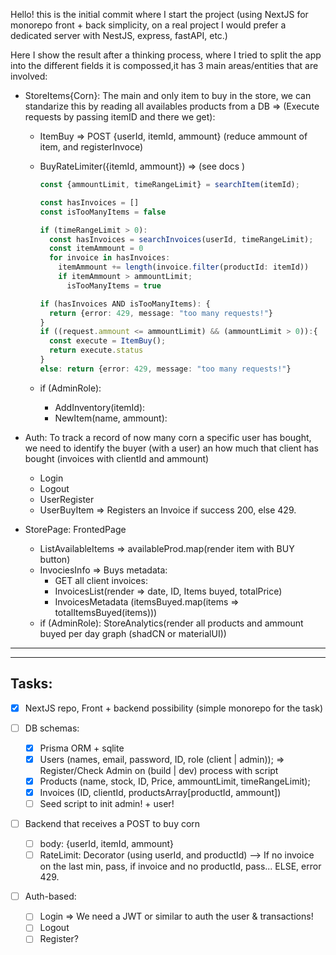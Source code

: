 Hello! this is the initial commit where I start the project (using NextJS for monorepo front + back simplicity, on a real project I would prefer a dedicated server with NestJS, express, fastAPI, etc.)

Here I show the result after a thinking process, where I tried to split the app into the different fields it is compossed,it has 3 main areas/entities that are involved:

- StoreItems{Corn}: The main and only item to buy in the store, we can standarize this by reading all availables products from a DB => (Execute requests by passing itemID and there we get):

  - ItemBuy => POST {userId, itemId, ammount}
    (reduce ammount of item, and registerInvoce)
  - BuyRateLimiter({itemId, ammount}) => (see docs )

    ```Typescript
    const {ammountLimit, timeRangeLimit} = searchItem(itemId);

    const hasInvoices = []
    const isTooManyItems = false

    if (timeRangeLimit > 0):
      const hasInvoices = searchInvoices(userId, timeRangeLimit);
      const itemAmmount = 0
      for invoice in hasInvoices:
        itemAmmount += length(invoice.filter(productId: itemId))
        if itemAmmount > ammountLimit;
          isTooManyItems = true

    if (hasInvoices AND isTooManyItems): {
      return {error: 429, message: "too many requests!"}
    }
    if ((request.ammount <= ammountLimit) && (ammountLimit > 0)):{
      const execute = ItemBuy();
      return execute.status
    }
    else: return {error: 429, message: "too many requests!"}
    ```

  - if (AdminRole):
    - AddInventory(itemId):
    - NewItem(name, ammount):

- Auth: To track a record of now many corn a specific user has bought, we need to identify the buyer (with a user) an how much that client has bought (invoices with clientId and ammount)

  - Login
  - Logout
  - UserRegister
  - UserBuyItem => Registers an Invoice if success 200, else 429.

- StorePage: FrontedPage
  - ListAvailableItems => availableProd.map(render item with BUY button)
  - InvociesInfo => Buys metadata:
    - GET all client invoices:
    - InvoicesList(render => date, ID, Items buyed, totalPrice)
    - InvoicesMetadata (itemsBuyed.map(items => totalItemsBuyed(items)))
  - if (AdminRole): StoreAnalytics(render all products and ammount buyed per day graph (shadCN or materialUI))

---

---

## Tasks:

- [x] NextJS repo, Front + backend possibility (simple monorepo for the task)

- [ ] DB schemas:

  - [x] Prisma ORM + sqlite
  - [x] Users (names, email, password, ID, role (client | admin)); => Register/Check Admin on (build | dev) process with script
  - [x] Products (name, stock, ID, Price, ammountLimit, timeRangeLimit);
  - [x] Invoices (ID, clientId, productsArray[productId, ammount])
  - [ ] Seed script to init admin! + user!

- [ ] Backend that receives a POST to buy corn

  - [ ] body: {userId, itemId, ammount}
  - [ ] RateLimit: Decorator (using userId, and productId) --> If no invoice on the last min, pass, if invoice and no productId, pass... ELSE, error 429.

- [ ] Auth-based:
  - [ ] Login => We need a JWT or similar to auth the user & transactions!
  - [ ] Logout
  - [ ] Register?
